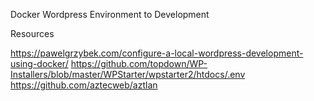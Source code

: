 Docker Wordpress Environment to Development

Resources

https://pawelgrzybek.com/configure-a-local-wordpress-development-using-docker/
https://github.com/topdown/WP-Installers/blob/master/WPStarter/wpstarter2/htdocs/.env
https://github.com/aztecweb/aztlan
